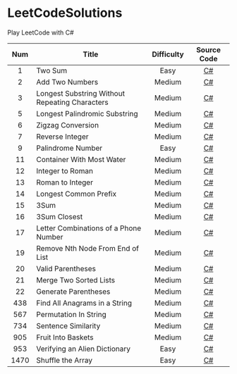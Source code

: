 # LeetCodeSolutions
Play LeetCode with C#

| Num 	|                     <div align = center>Title                     	| Difficulty 	| Source Code 	|
|:---:	|:----------------------------------------------	|:----------:	|:-----------:	|
|  1  	| Two Sum                                        	| Easy       	|[C#](https://github.com/liuhy000/LeetCodeSolutions/blob/main/TwoSum.cs)|
|  2  	| Add Two Numbers                                	| Medium     	|[C#](https://github.com/liuhy000/LeetCodeSolutions/blob/main/AddTwoNumbers.cs)|
|  3  	| Longest Substring Without Repeating Characters 	| Medium     	|[C#](https://github.com/liuhy000/LeetCodeSolutions/blob/main/LengthOfLongestSubstring.cs)|
|  5  	| Longest Palindromic Substring 	| Medium     	|[C#](https://github.com/liuhy000/LeetCodeSolutions/blob/main/LongestPalindrome.cs)|
|  6  	| Zigzag Conversion 	| Medium     	|[C#](https://github.com/liuhy000/LeetCodeSolutions/blob/main/ZigzagConversion.cs)|
|  7    | Reverse Integer | Medium | [C#](https://github.com/liuhy000/LeetCodeSolutions/blob/main/Reverse.cs) |
|  9    | Palindrome Number | Easy | [C#](https://github.com/liuhy000/LeetCodeSolutions/blob/main/PalindromeNumber.cs) |
|  11   | Container With Most Water | Medium | [C#](https://github.com/liuhy000/LeetCodeSolutions/blob/main/ContainerWithMostWater.cs) |
|  12   | Integer to Roman | Medium | [C#](https://github.com/liuhy000/LeetCodeSolutions/blob/main/IntegerToRoman.cs) |
|  13   | Roman to Integer | Medium | [C#](https://github.com/liuhy000/LeetCodeSolutions/blob/main/RomanToInteger.cs) |
|  14   | Longest Common Prefix | Medium | [C#](https://github.com/liuhy000/LeetCodeSolutions/blob/main/LongestCommonPrefix.cs) |
|  15   | 3Sum | Medium | [C#](https://github.com/liuhy000/LeetCodeSolutions/blob/main/3Sum.cs) |
|  16   | 3Sum Closest | Medium | [C#](https://github.com/liuhy000/LeetCodeSolutions/blob/main/3SumClosest.cs) |
|  17   | Letter Combinations of a Phone Number | Medium | [C#](https://github.com/liuhy000/LeetCodeSolutions/blob/main/LetterCombinationsOfAPhoneNumber.cs) |
|  19   | Remove Nth Node From End of List | Medium | [C#](https://github.com/liuhy000/LeetCodeSolutions/blob/main/RemoveNthNodeFromEndOfList.cs) |
|  20   | Valid Parentheses | Medium | [C#](https://github.com/liuhy000/LeetCodeSolutions/blob/main/ValidParentheses.cs) |
|  21   | Merge Two Sorted Lists | Medium | [C#](https://github.com/liuhy000/LeetCodeSolutions/blob/main/MergeTwoSortedLists.cs) |
|  22   | Generate Parentheses | Medium | [C#](https://github.com/liuhy000/LeetCodeSolutions/blob/main/GenerateParentheses.cs) |
|  438   | Find All Anagrams in a String | Medium | [C#](https://github.com/liuhy000/LeetCodeSolutions/blob/main/FindAllAnagramsInAString.cs) |
|  567  | Permutation In String | Medium | [C#](https://github.com/liuhy000/LeetCodeSolutions/blob/main/PermutationInString.cs) |
|  734  | Sentence Similarity | Medium | [C#](https://github.com/liuhy000/LeetCodeSolutions/blob/main/SentenceSimilarity.cs) |
|  905  | Fruit Into Baskets | Medium | [C#](https://github.com/liuhy000/LeetCodeSolutions/blob/main/FruitIntoBaskets.cs) |
|  953  | Verifying an Alien Dictionary | Easy | [C#](https://github.com/liuhy000/LeetCodeSolutions/blob/main/VerifyingAnAlienDictionary.cs) |
|  1470  | Shuffle the Array | Easy | [C#](https://github.com/liuhy000/LeetCodeSolutions/blob/main/ShuffleTheArray.cs) |
